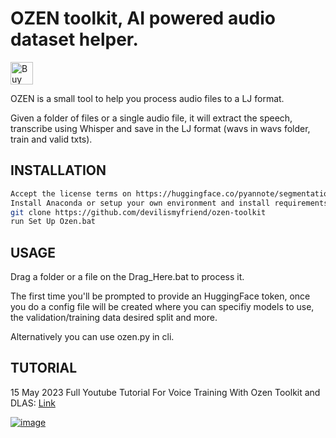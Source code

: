 # OZEN toolkit, AI powered audio dataset helper.
<a href='https://ko-fi.com/O4O5GU04F' target='_blank'><img height='36' style='border:0px;height:36px;' src='https://storage.ko-fi.com/cdn/kofi2.png?v=3' border='0' alt='Buy Me a Coffee at ko-fi.com' /></a>

OZEN is a small tool to help you process audio files to a LJ format.

Given a folder of files or a single audio file, it will extract the speech, transcribe using Whisper and save in the LJ format (wavs in wavs folder, train and valid txts).

## INSTALLATION

```sh
Accept the license terms on https://huggingface.co/pyannote/segmentation 
Install Anaconda or setup your own environment and install requirements
git clone https://github.com/devilismyfriend/ozen-toolkit
run Set Up Ozen.bat
```

## USAGE

Drag a folder or a file on the Drag_Here.bat to process it.

The first time you'll be prompted to provide an HuggingFace token, once you do a config file will be created where you can specifiy models to use, the validation/training data desired split and more.

Alternatively you can use ozen.py in cli.

## TUTORIAL

15 May 2023 Full Youtube Tutorial For Voice Training With Ozen Toolkit and DLAS: [Link](https://youtu.be/OiMRlqcgDL0)

[![image](https://github.com/FurkanGozukara/DL-Art-School/assets/19240467/964f07d1-7be3-43c7-896b-ed1cbb7463da)](https://youtu.be/OiMRlqcgDL0)

